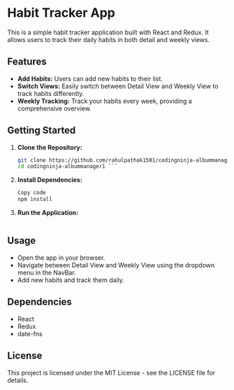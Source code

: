 # Habit Tracker App

This is a simple habit tracker application built with React and Redux. It allows users to track their daily habits in both detail and weekly views.

## Features

- **Add Habits:** Users can add new habits to their list.
- **Switch Views:** Easily switch between Detail View and Weekly View to track habits differently.
- **Weekly Tracking:** Track your habits every week, providing a comprehensive overview.

## Getting Started

1. **Clone the Repository:**
   ```bash
   git clone https://github.com/rahulpathak1501/codingninja-albummanager1.git
   cd codingninja-albummanager1 ```
2. **Install Dependencies:**

    ``` bash
    Copy code
    npm install
3. **Run the Application:**
    ```npm start

## Usage

  - Open the app in your browser.
  - Navigate between Detail View and Weekly View using the dropdown menu in the NavBar.
  - Add new habits and track them daily.

## Dependencies
  - React
  - Redux
  - date-fns

## License
  This project is licensed under the MIT License - see the LICENSE file for details.
